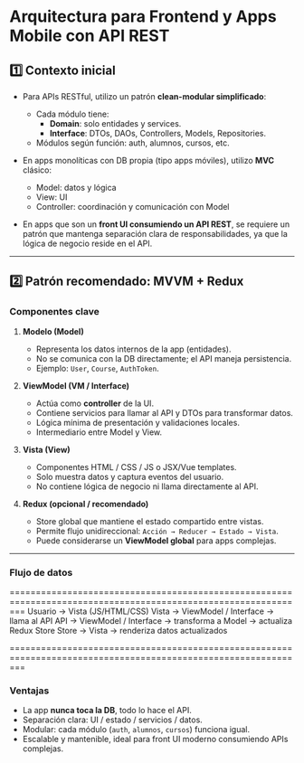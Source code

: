 # Arquitectura para Frontend y Apps Mobile con API REST

## 1️⃣ Contexto inicial

- Para APIs RESTful, utilizo un patrón **clean-modular simplificado**:
    - Cada módulo tiene:
        - **Domain**: solo entidades y services.
        - **Interface**: DTOs, DAOs, Controllers, Models, Repositories.
    - Módulos según función: auth, alumnos, cursos, etc.

- En apps monolíticas con DB propia (tipo apps móviles), utilizo **MVC** clásico:
    - Model: datos y lógica
    - View: UI
    - Controller: coordinación y comunicación con Model

- En apps que son un **front UI consumiendo un API REST**, se requiere un patrón que mantenga separación clara de responsabilidades, ya que la lógica de negocio reside en el API.

---

## 2️⃣ Patrón recomendado: MVVM + Redux

### Componentes clave

1. **Modelo (Model)**
    - Representa los datos internos de la app (entidades).
    - No se comunica con la DB directamente; el API maneja persistencia.
    - Ejemplo: `User`, `Course`, `AuthToken`.

2. **ViewModel (VM / Interface)**
    - Actúa como **controller** de la UI.
    - Contiene servicios para llamar al API y DTOs para transformar datos.
    - Lógica mínima de presentación y validaciones locales.
    - Intermediario entre Model y View.

3. **Vista (View)**
    - Componentes HTML / CSS / JS o JSX/Vue templates.
    - Solo muestra datos y captura eventos del usuario.
    - No contiene lógica de negocio ni llama directamente al API.

4. **Redux (opcional / recomendado)**
    - Store global que mantiene el estado compartido entre vistas.
    - Permite flujo unidireccional: `Acción → Reducer → Estado → Vista`.
    - Puede considerarse un **ViewModel global** para apps complejas.

---

### Flujo de datos
===============================================================================================================
Usuario → Vista (JS/HTML/CSS)
Vista → ViewModel / Interface → llama al API
API → ViewModel / Interface → transforma a Model → actualiza Redux Store
Store → Vista → renderiza datos actualizados


===============================================================================================================

### Ventajas

- La app **nunca toca la DB**, todo lo hace el API.
- Separación clara: UI / estado / servicios / datos.
- Modular: cada módulo (`auth`, `alumnos`, `cursos`) funciona igual.
- Escalable y mantenible, ideal para front UI moderno consumiendo APIs complejas.
